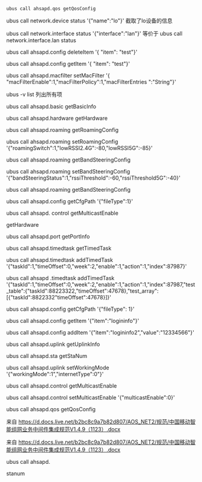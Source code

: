 ```
ubus call ahsapd.qos getQosConfig
```

ubus call network.device status '{"name":"lo"}' 截取了lo设备的信息 


ubus call network.interface status '{"interface":"lan"}' 等价于 ubus call network.interface.lan status 

ubus call ahsapd.config deleteItem '{ "item": "test"}' 

ubus call ahsapd.config getItem '{ "item": "test"}'    

ubus call ahsapd.macfilter setMacFilter '{ "macFilterEnable":1,"macFilterPolicy":1,"macFilterEntries ":"String"}' 


ubus -v list   列出所有项 


ubus call ahsapd.basic getBasicInfo  

ubus call ahsapd.hardware getHardware 
 

ubus call ahsapd.roaming getRoamingConfig 


ubus call ahsapd.roaming setRoamingConfig '{"roamingSwitch":1,"lowRSSI2.4G":-80,"lowRSSI5G":-85}' 

 
 

ubus call ahsapd.roaming getBandSteeringConfig 

ubus call ahsapd.roaming  setBandSteeringConfig '{"bandSteeringStatus":1,"rssiThreshold":-60,"rssiThreshold5G":-40}' 

ubus call ahsapd.roaming getBandSteeringConfig 


ubus call ahsapd.config getCfgPath '{"fileType":1}' 


ubus call ahsapd. control getMulticastEnable 


 
getHardware 

 

ubus call ahsapd.port getPortInfo 

 

ubus call ahsapd.timedtask getTimedTask  

 

ubus call ahsapd.timedtask addTimedTask  '{"taskId":1,"timeOffset":0,"week":2,"enable":1,"action":1,"index":87987}' 


 ubus call ahsapd .timedtask addTimedTask '{"taskId":1,"timeOffset":0,"week":2,"enable":1,"action":1,"index":87987,"test_table":{"taskId":88223322,"timeOffset":47678},"test_array":[{"taskId":8822332"timeOffset":47678}]}' 


ubus call ahsapd.config  getCfgPath '{"fileType": 1}' 


ubus call ahsapd.config  getItem '{"item":"logininfo"}' 


ubus call ahsapd.config addItem '{"item":"logininfo2","value":"12334566"}' 


ubus call ahsapd.uplink getUplinkInfo 


ubus call ahsapd.sta    getStaNum 


ubus call ahsapd.uplink  setWorkingMode '{"workingMode":1","internetType":0"}' 

ubus call ahsapd.control  getMulticastEnable 

ubus call ahsapd.control  setMulticastEnable  '{"multicastEnable":0}' 


ubus call ahsapd.qos getQosConfig 

 

来自 <https://d.docs.live.net/b2bc8c9a7b82d807/AOS_NET2/规范/中国移动智能组网业务中间件集成规范V1.4.9（1123）.docx>  

 
 

来自 <https://d.docs.live.net/b2bc8c9a7b82d807/AOS_NET2/规范/中国移动智能组网业务中间件集成规范V1.4.9（1123）.docx>  

 

ubus call ahsapd. 

 
 

 

stanum 
```
